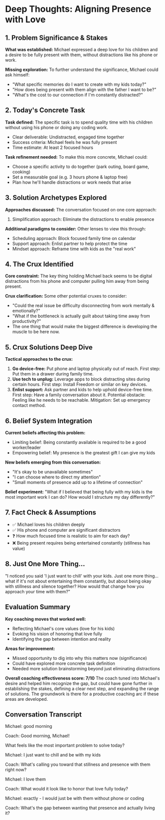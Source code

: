 # Deep Thoughts: Aligning Presence with Love

## 1. Problem Significance & Stakes
**What was established:** Michael expressed a deep love for his children and a desire to be fully present with them, without distractions like his phone or work. 

**Missing exploration:** To further understand the significance, Michael could ask himself:
- "What specific memories do I want to create with my kids today?"
- "How does being present with them align with the father I want to be?"
- "What's the cost to our connection if I'm constantly distracted?"

## 2. Today's Concrete Task
**Task defined:** The specific task is to spend quality time with his children without using his phone or doing any coding work.
- Clear deliverable: Undistracted, engaged time together 
- Success criteria: Michael feels he was fully present
- Time estimate: At least 2 focused hours

**Task refinement needed:** To make this more concrete, Michael could:
- Choose a specific activity to do together (park outing, board game, cooking)
- Set a measurable goal (e.g. 3 hours phone & laptop free)
- Plan how he'll handle distractions or work needs that arise

## 3. Solution Archetypes Explored
**Approaches discussed:** The conversation focused on one core approach:
1. Simplification approach: Eliminate the distractions to enable presence

**Additional paradigms to consider:** Other lenses to view this through:
- Scheduling approach: Block focused family time on calendar 
- Support approach: Enlist partner to help protect the time
- Mindset approach: Reframe time with kids as the "real work"

## 4. The Crux Identified
**Core constraint:** The key thing holding Michael back seems to be digital distractions from his phone and computer pulling him away from being present.

**Crux clarification:** Some other potential cruxes to consider:
- "Could the real issue be difficulty disconnecting from work mentally & emotionally?"
- "What if the bottleneck is actually guilt about taking time away from productivity?" 
- The one thing that would make the biggest difference is developing the muscle to be here now.

## 5. Crux Solutions Deep Dive
**Tactical approaches to the crux:**
1. **Go device-free:** Put phone and laptop physically out of reach. First step: Put them in a drawer during family time.
2. **Use tech to unplug:** Leverage apps to block distracting sites during certain hours. First step: Install Freedom or similar on key devices.
3. **Enlist support:** Ask partner and kids to help uphold device-free time. First step: Have a family conversation about it. Potential obstacle: Feeling like he needs to be reachable. Mitigation: Set up emergency contact method.

## 6. Belief System Integration 
**Current beliefs affecting this problem:**
- Limiting belief: Being constantly available is required to be a good worker/leader
- Empowering belief: My presence is the greatest gift I can give my kids

**New beliefs emerging from this conversation:**
- "It's okay to be unavailable sometimes"
- "I can choose where to direct my attention"
- "Small moments of presence add up to a lifetime of connection"

**Belief experiment:** "What if I believed that being fully with my kids is the most important work I can do? How would I structure my day differently?"

## 7. Fact Check & Assumptions
- ✅ Michael loves his children deeply
- ✅ His phone and computer are significant distractors
- ❓ How much focused time is realistic to aim for each day?
- ❌ Being present requires being entertained constantly (stillness has value)

## 8. Just One More Thing... 
"I noticed you said 'I just want to chill' with your kids. Just one more thing... what if it's not about entertaining them constantly, but about being okay with stillness and silence together? How would that change how you approach your time with them?"

## Evaluation Summary
**Key coaching moves that worked well:**
- Reflecting Michael's core values (love for his kids)
- Evoking his vision of honoring that love fully
- Identifying the gap between intention and reality

**Areas for improvement:**
- Missed opportunity to dig into why this matters now (significance)
- Could have explored more concrete task definition 
- Needed more solution brainstorming beyond just eliminating distractions

**Overall coaching effectiveness score: 7/10**
The coach tuned into Michael's desire and helped him recognize the gap, but could have gone further in establishing the stakes, defining a clear next step, and expanding the range of solutions. The groundwork is there for a productive coaching arc if these areas are developed.

## Conversation Transcript
Michael: good morning

Coach: Good morning, Michael! 

What feels like the most important problem to solve today?

Michael: I just want to chill and be with my kids

Coach: What's calling you toward that stillness and presence with them right now?

Michael: I love them

Coach: What would it look like to honor that love fully today?

Michael: exactly  - I would just be with them without phone or coding

Coach: What's the gap between wanting that presence and actually living it?